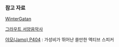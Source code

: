 ### 참고 자료

[WinterGatan](http://www.wintergatan.net/#/music_and_video)

[그라우트 서양음악사](https://www.google.com/search?client=safari&rls=en&q=%EA%B7%B8%EB%9D%BC%EC%9A%B0%ED%8A%B8+%EC%84%9C%EC%96%91%EC%9D%8C%EC%95%85%EC%82%AC&ie=UTF-8&oe=UTF-8)

[야모(Jamo) P404](http://www.fullrange.kr/ytboard/view.php?id=webzine_review3&no=20#.V-qcvaM69o5) : 가성비가 뛰어난 쓸만한 액티브 스피커